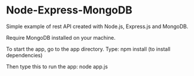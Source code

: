# Node-Express-MongoDB
Simple example of rest API created with Node.js, Express.js and MongoDB.

Require MongoDB installed on your machine. 

To start the app, go to the app directory.
Type:
npm install 
(to install dependencies)

Then type this to run the app:
node app.js

